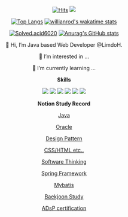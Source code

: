 <div align=center>
  
  
[![Hits](https://hits.seeyoufarm.com/api/count/incr/badge.svg?url=https%3A%2F%2Fgithub.com%2FLimdoH%2Fhit-counter&count_bg=%2379C83D&title_bg=%23555555&icon=&icon_color=%23E7E7E7&title=hits&edge_flat=false)](https://hits.seeyoufarm.com)
<a href="mailto:limdohyuk@gmail.com" target="">
  <img src="https://img.shields.io/badge/Gmail-F80000?style=flat-square&logo=Gmail&logoColor=white"/> 
</a>

[![Top Langs](https://github-readme-stats.vercel.app/api/top-langs/?username=LimdoH)](https://github.com/LimdoH/github-readme-stats)
[![willianrod's wakatime stats](https://github-readme-stats.vercel.app/api/wakatime?username=LimDoH)](https://github.com/anuraghazra/github-readme-stats)

[![Solved.acid6020](http://mazassumnida.wtf/api/generate_badge?boj=id6020)](https://solved.ac/id6020)
[![Anurag's GitHub stats](https://github-readme-stats.vercel.app/api?username=LimDoH&show_icon=true&theme=cobalt)](https://github.com/LimDoH)

👋 Hi, I’m Java based Web Developer @LimdoH.

  👀 I’m interested in ...

  🌱 I’m currently learning ...

<b>Skills</b>
  
<img src="https://img.shields.io/badge/Java-007396?style=flat-square&logo=Java&logoColor=white"/> <img src="https://img.shields.io/badge/JavaScript-F7DF1E?style=flat-square&logo=JavaScript&logoColor=white"/> <img src="https://img.shields.io/badge/Bootstrap-7952B3?style=flat-square&logo=Bootstrap&logoColor=white"/>
<img src="https://img.shields.io/badge/Spring-6DB33F?style=flat-square&logo=Spring&logoColor=white"/>  <img src="https://img.shields.io/badge/jQuery-0769AD?style=flat-square&logo=jQuery&logoColor=white"/>  <img src="https://img.shields.io/badge/Oracle-F80000?style=flat-square&logo=Oracle&logoColor=white"/> 

  
  <b>Notion Study Record</b>
  
  [Java](https://natural-guava-d2f.notion.site/33ce3ff3426c40bc831c0da8325cd5e6?v=b6ded311e0bf494580280303702867af)

  [Oracle](https://natural-guava-d2f.notion.site/a471180f397d46f08ed7a12d2ad4de26?v=f0b9c3b77738450d97dc762ebbf970a8)
  
  [Design Pattern](https://natural-guava-d2f.notion.site/f1a5ebc18a4341c3812c6b96a6ff970f?v=46597a9b042c41d1aad2dc399890233c)
  
  [CSS/HTML etc..](https://natural-guava-d2f.notion.site/c033160c99dc4bb9838712ad556ee0d9?v=94aa5d83b382464680c7e610a02584b9)
  
  [Software Thinking](https://natural-guava-d2f.notion.site/35ac962c628144deabce010a07448da0?v=946aa51bb6904b0580b6f39a71366e13)
  
  [Spring Framework](https://natural-guava-d2f.notion.site/d3c0adf4a7bb4249b73cbf13a09c602f?v=6e71ec039d514e5b8b7743771b73d589)
  
  [Mybatis](https://natural-guava-d2f.notion.site/e4ccee6eb27440a6a2a01f09beb60859?v=fe2f5f83fd7b4583966be1f04bdf91a4)
  
  [Baekjoon Study](https://natural-guava-d2f.notion.site/ee67f21accfc474b861cd6e0b83357bd?v=61ff4acb89234c879b10569008bab274)
  
  [ADsP certification](https://natural-guava-d2f.notion.site/ca8cfaad579140ada0a0355f20e81fe8?v=c61d65581ee54d4aa161b3d49b03f5e6)
  
</div>
